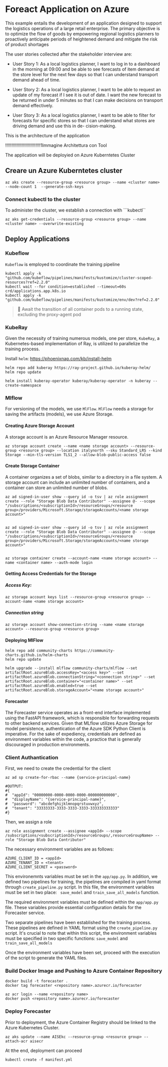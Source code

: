
# Foreact Application on Azure

This example entails the development of an application designed to support the logistics operations of a large retail enterprise. The primary objective is to optimize the flow of goods by empowering regional logistics planners to proactively anticipate periods of heightened demand and mitigate the risk of product shortages

The user stories collected after the stakeholder interview are:

- User Story 1: As a local logistics planner, I want to log in to a dashboard in the morning at 09:00 and be able to see forecasts of item demand at the store level for the next few days so that I can understand transport demand ahead of time.

- User Story 2: As a local logistics planner, I want to be able to request an update of my forecast if I see it is out of date. I want the new forecast to be returned in under 5 minutes
so that I can make decisions on transport demand effectively.

- User Story 3: As a local logistics planner, I want to be able to filter for forecasts for specific stores so that I can understand what stores are driving demand and use this in de-
cision-making.


This is the architecture of the application

!!!!!!!!!!!!!!!!!!!!!!!!!!!!1Immagine Architettura con Tool

The application will be deployied on Azure Kuberntetes Cluster


## Creare un Azure Kuberntetes cluster

```
az aks create --resource-group <resource group> --name <cluster name> --node-count 1  --generate-ssh-keys
```

### Connect kubectl to the cluster
To administer the cluster, we establish a connection with ```kubectl``

```
az aks get-credentials --resource-group <resource group> --name <cluster name> --overwrite-existing 
```

## Deploy Applications

### Kubeflow

``` Kubeflow ``` is employed to coordinate the training pipeline

```
kubectl apply -k "github.com/kubeflow/pipelines/manifests/kustomize/cluster-scoped-resources?ref=2.2.0"
kubectl wait --for condition=established --timeout=60s crd/applications.app.k8s.io
kubectl apply -k "github.com/kubeflow/pipelines/manifests/kustomize/env/dev?ref=2.2.0"
```

> 📝 Await the transition of all container pods to a running state, excluding the proxy-agent pod


### KubeRay

Given the necessity of training numerous models, one per store, ```KubeRay```, a Kubernetes-based implementation of Ray, is utilized to parallelize the training process.

Install ```helm```: https://phoenixnap.com/kb/install-helm

```
helm repo add kuberay https://ray-project.github.io/kuberay-helm/
helm repo update

helm install kuberay-operator kuberay/kuberay-operator -n kuberay --create-namespace
```

### Mlflow   

For versioning of the models, we use ```MlFlow```. ```MlFlow``` needs a storage for saving the artifacts (models), we use Azure Storage. 

#### Creating Azure Storage Account
A storage account is an Azure Resource Manager resource.

```
az storage account create --name <name storage account> --resource-group <resource group> --location italynorth --sku Standard_LRS --kind Storage --min-tls-version TLS1_2 --allow-blob-public-access false
```

#### Create Storage Container

A container organizes a set of blobs, similar to a directory in a file system. A storage account can include an unlimited number of containers, and a container can store an unlimited number of blobs.

```
az ad signed-in-user show --query id -o tsv | az role assignment create --role "Storage Blob Data Contributor" --assignee @- --scope "/subscriptions/<subscriptionId>/resourceGroups/<resource group>/providers/Microsoft.Storage/storageAccounts/<name storage account>"


az ad signed-in-user show --query id -o tsv | az role assignment create --role "Storage Blob Data Contributor" --assignee @- --scope "/subscriptions/<subscriptionId>/resourceGroups/<resource group>/providers/Microsoft.Storage/storageAccounts/<name storage account>"


az storage container create --account-name <name storage account> --name <container name> --auth-mode login

```
#### Getting Access Credentials for the Storage

##### Access Key:

```
az storage account keys list --resource-group <resource group> --account-name <name storage account>

```

##### Connection string

```
az storage account show-connection-string --name <name storage account> --resource-group <resource group>
```

#### Deploying MlFlow
```
helm repo add community-charts https://community-charts.github.io/helm-charts
helm repo update

helm upgrade --install mlflow community-charts/mlflow --set artifactRoot.azureBlob.accessKey="<access key>" --set artifactRoot.azureBlob.connectionString="<connection string>" --set artifactRoot.azureBlob.container="<container name>" --set artifactRoot.azureBlob.enabled=true --set artifactRoot.azureBlob.storageAccount="<name storage account>" 

 ```

#### Forecaster

The Forecaster service operates as a front-end interface implemented using the FastAPI framework, which is responsible for forwarding requests to other backend services. Given that MLflow utilizes Azure Storage for model persistence, authentication of the Azure SDK Python Client is imperative. For the sake of expediency, credentials are defined as environment variables within the code, a practice that is generally discouraged in production environments.

### Client Authantication

First, we need to create the credential for the client 

```
az ad sp create-for-rbac --name {service-principal-name}

#OUTPUT:
#{
#  "appId": "00000000-0000-0000-0000-000000000000",
#  "displayName": "{service-principal-name}",
#  "password": "abcdefghijklmnopqrstuvwxyz",
#  "tenant": "33333333-3333-3333-3333-333333333333"
#}
```

Then, we assign a role
```
az role assignment create --assignee <appId> --scope /subscriptions/<subscriptionId>/resourceGroups/,resourceGroupName> --role "Storage Blob Data Contributor"
```

The necessary environment variables are as follows:

```
AZURE_CLIENT_ID = <appId>
AZURE_TENANT_ID = <tenant>
AZURE_CLIENT_SECRET = <password>
```

This environemnts variables must be set in the ```app/app.py```.
In addition, we defined two pipelines for training, the pipelines are compiled in yaml format through ```create_pipeline.py``` script. 
In this file, the environment variables must be set in two place: ``` save_model``` and ```train_save_all_models``` function. 


The required environment variables must be defined within the ```app/app.py``` file. These variables provide essential configuration details for the Forecaster service.

Two separate pipelines have been established for the training process. These pipelines are defined in YAML format using the ```create_pipeline.py``` script. It's crucial to note that within this script, the environment variables must be specified in two specific functions: ```save_model``` and ```train_save_all_models```


Once the environment variables have been set, proceed with the execution of the script to generate the YAML files.

### Build Docker Image and Pushing to Azure Container Repository

```
docker build -t forecaster .
docker tag forecaster <repository name>.azurecr.io/forecaster

az acr login --name <repository name>
docker push <repository name>.azurecr.io/forecaster
```

### Deploy Forecaster

Prior to deployment, the Azure Container Registry should be linked to the Azure Kubernetes Cluster.

```
az aks update --name AISEkc --resource-group <resource group> --attach-acr aisecr

```

At tthe end, deployment can proceed

```
kubectl create -f manifest.yml
```

